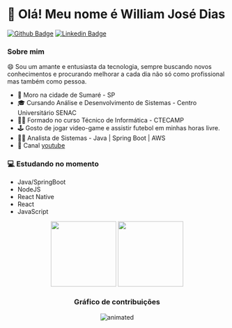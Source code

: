 # 👋 Olá! Meu nome é William José Dias

[![Github Badge](https://img.shields.io/badge/-Github-000?style=flat-square&logo=Github&logoColor=white&link=https://github.com/williamwjd)](https://github.com/williamwjd)
[![Linkedin Badge](https://img.shields.io/badge/-LinkedIn-blue?style=flat-square&logo=Linkedin&logoColor=white&link=https://www.linkedin.com/in/william-jos%C3%A9-dias-641820148/)](https://www.linkedin.com/in/william-jos%C3%A9-dias-641820148/)

### Sobre mim
<p>😄 Sou um amante e entusiasta da tecnologia, sempre buscando novos conhecimentos e procurando melhorar a cada dia não só como profissional mas também como pessoa.</p>

- 📍 Moro na cidade de Sumaré - SP
- 🎓 Cursando Análise e Desenvolvimento de Sistemas - Centro Universitário SENAC
- 👨‍🎓 Formado no curso Técnico de Informática - CTECAMP
- 🕹 Gosto de jogar video-game e assistir futebol em minhas horas livre.
- 👨‍💼 Analista de Sistemas - Java | Spring Boot | AWS
- 🎥 Canal <a href="https://www.youtube.com/channel/UC7ch2JdqdkJq7TT0zgTfq8Q" target="_blank">youtube</a>


### 💻 Estudando no momento
- Java/SpringBoot
- NodeJS
- React Native
- React
- JavaScript

<p align="center">
  <img height="150px" src="https://github-readme-stats.vercel.app/api?&username=williamwjd&hide=prs,issues,contribs&hide_border=true&include_all_commits=true&count_private=true&show_icons=true&theme=midnight-purple" />
   <img height="150px" src="https://github-readme-stats.vercel.app/api/top-langs/?username=williamwjd&layout=compact&theme=midnight-purple&hide_border=true" />
</p>

<div align="center">
  <h3 align="center">Gráfico de contribuições</h3>
  
  <img src="https://github.com/williamwjd/williamwjd/blob/output/github-contribution-grid-snake.svg" alt="animated" />
</div>

